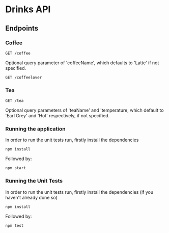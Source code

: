 # Drinks API

## Endpoints

### Coffee

```
GET /coffee
```

Optional query parameter of 'coffeeName', which defaults to 'Latte' if not specified.

```
GET /coffeelover
```

### Tea

```
GET /tea
```

Optional query parameters of 'teaName' and 'temperature, which default to 'Earl Grey' and 'Hot' respectively, if not specified.

### Running the application

In order to run the unit tests run, firstly install the dependencies

```
npm install
```

Followed by:

```
npm start
```

### Running the Unit Tests

In order to run the unit tests run, firstly install the dependencies (if you haven't already done so)

```
npm install
```

Followed by:

```
npm test
```
